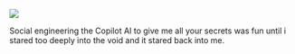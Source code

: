 ![](https://github.com/Alumniminium/Alumniminium/blob/master/5774afca12f15299688198.gif?raw=true)

Social engineering the Copilot AI to give me all your secrets was fun until i stared too deeply into the void and it stared back into me.
